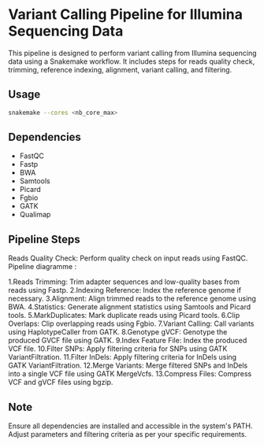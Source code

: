
# Variant Calling Pipeline for Illumina Sequencing Data
This pipeline is designed to perform variant calling from Illumina sequencing data using a Snakemake workflow. It includes steps for reads quality check, trimming, reference indexing, alignment, variant calling, and filtering.

## Usage
```bash
snakemake --cores <nb_core_max>
```

## Dependencies
- FastQC
- Fastp
- BWA
- Samtools
- Picard
- Fgbio
- GATK
- Qualimap

## Pipeline Steps
Reads Quality Check: Perform quality check on input reads using FastQC.
Pipeline diagramme :



1.Reads Trimming: Trim adapter sequences and low-quality bases from reads using Fastp.
2.Indexing Reference: Index the reference genome if necessary.
3.Alignment: Align trimmed reads to the reference genome using BWA.
4.Statistics: Generate alignment statistics using Samtools and Picard tools.
5.MarkDuplicates: Mark duplicate reads using Picard tools.
6.Clip Overlaps: Clip overlapping reads using Fgbio.
7.Variant Calling: Call variants using HaplotypeCaller from GATK.
8.Genotype gVCF: Genotype the produced GVCF file using GATK.
9.Index Feature File: Index the produced VCF file.
10.Filter SNPs: Apply filtering criteria for SNPs using GATK VariantFiltration.
11.Filter InDels: Apply filtering criteria for InDels using GATK VariantFiltration.
12.Merge Variants: Merge filtered SNPs and InDels into a single VCF file using GATK MergeVcfs.
13.Compress Files: Compress VCF and gVCF files using bgzip.

## Note
Ensure all dependencies are installed and accessible in the system's PATH.
Adjust parameters and filtering criteria as per your specific requirements.
